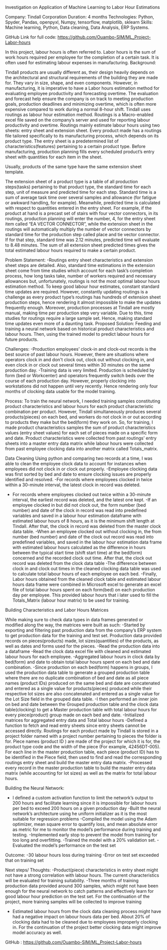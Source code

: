 Investigation on Application of Machine Learning to Labor Hour Estimations

Company: Tindall Corporation
Duration: 4 months
Technologies: Python, Spyder, Pandas, openpyxl, Numpy, tensorflow, matplotlib, sklearn
Skills: Machine learning, Python, Data cleaning, Data Analysis, ERP Systems.

GitHub Link for full code: https://github.com/Ouambo-SIM/ML_Project-Labor-hours

In this project, labour hours is often referred to. Labor hours is the sum of work hours required per employee for the completion of a certain task. It is often used for estimating labour expenses in manufacturing.
Background:

Tindall products are usually different as, their design heavily depends on the architectural and structural requirements of the building they are made for. They vary in size, shape, and even components. However, in manufacturing, it is imperative to have a Labor hours estimation method for evaluating employee productivity and forecasting overtime. The evaluation and forecast help ensure the company is on track to meeting production goals, production deadlines and minimizing overtime, which is often more expensive compared to work during a normal 8-hour shift. 
Tindall uses routings as labour hour estimation method. Routings is a Macro-enabled excel file saved on the company’s server and used for reporting labour productivity and overtime. Routings mainly estimate labour hours using two sheets: entry sheet and extension sheet. 
Every product made has a routings file tailored specifically to its manufacturing process, which depends on its product type. 
The entry sheet is a predetermined list of characteristics(features) pertaining to a certain product type. Before manufacturing, production planning fills every scheduled product’s entry sheet with quantities for each item in the sheet.
 

Usually, products of the same type have the same extension sheet template.

The extension sheet of a product type is a table of all production steps(tasks) pertaining to that product type, the standard time for each step, unit of measure and predicted time for each step. Standard time is a sum of average task time over several samples and allowance (for fatigue or awkward handling, for example). Meanwhile, predicted time is calculated with respect to quantities entered in the entry sheet. For example, if the product at hand is a precast set of stairs with four vector connectors, in its routings, production planning will enter the number, 4, for the entry sheet item called “EA VECTOR CONNECTOR”, while the extension sheet in the routings will automatically multiply the number of vector connectors by standard time for the production step called place and tie vector connector. If for that step, standard time was 2.12 minutes, predicted time will evaluate to 8.48 minutes.
 The sum of all extension sheet predicted times gives the total estimated labour hours required to make a certain product.

 






Problem Statement:
-Routings entry sheet characteristics and extension sheet steps are detailed. Also, standard time estimations in the extension sheet come from time studies which account for each task’s completion process, how long tasks take, number of workers required and necessary allowances but, unfortunately, routings is not the most optimal labour hours estimation method.
To keep good labour hour estimates, constant standard time updates are required. However, constantly updating routings is a challenge as every product type’s routings has hundreds of extension sheet production steps, hence rendering it almost impossible to make the updates frequently enough. 
Moreover, production processes at Tindall are mostly manual, making time per production step very variable. Due to this, time studies for routings require a large sample set. Hence, making standard time updates even more of a daunting task.
Proposed Solution:
Feeding and training a neural network based on historical product characteristics and labour hours. Then, using the trained model to predict labour hours for future products.

Challenges:
-Production employees’ clock-in and clock-out records is the best source of past labour hours. However, there are situations where operators clock in and don't clock out, clock out without clocking in, and even clock in or clock out several times within 30 minutes on the same production day.
-Training data is very limited. Production is scheduled by form (bed or Workcenter) and operators frequently switch beds over the course of each production day. However, properly clocking into workstations did not happen until very recently. Hence rendering only four months of clocking data usable for the model training.






Process:
To train the neural network, I needed training samples constituting product characteristics and labour hours for each product characteristic combination per product. However, Tindall simultaneously produces several products(pieces) on each bed, and workers do not clock in or out according to products they make but the bed(form) they work on. So, for training, I made product characteristics samples the sum of product characteristics values (entry sheet values) for each set of pieces made on a specific form and date.
Product characteristics were collected from past routings’ entry sheets into a master entry data matrix while labour hours were collected from past employee clocking data into another matrix called Totals_matrix.

Data Cleaning
Using python and comparing two records at a time, I was able to clean the employee clock data to account for instances when employees did not clock in or clock out properly.
-Employee clocking data was first sorted by bed and date to ensure clocking issues are properly identified and resolved.
-For records where employees clocked in twice within a 30-minute interval, the latest clock in record was deleted. 
- For records where employees clocked out twice within a 30-minute interval, the earliest record was deleted, and the latest one kept.
-If an employee clocked in but did not clock out, the form number (bed number) and date of the clock in record was read into predefined variables and saved in a labour hour estimation dataframe with estimated labour hours of 8 hours, as it is the minimum shift length at Tindall. After that, the clock in record was deleted from the master clock data table.
-When an employee clocked out without clocking in, the from number (bed number) and date of the clock out record was read into predefined variables, and saved in the labour hour estimation data frame with estimated labour hours calculated as the difference in hours between the typical start time (shift start time) at the bed(form) concerned and the recorded clock out time. After that, the clock out record was deleted from the clock data table
-The difference between clock in and clock out times in the cleaned clocking data table was used to calculate total labour hours of each employee on each bed. 
-Finally, Labor hours obtained from the cleaned clock table and estimated labour hours data frame were combined in Microsoft excel to generate an excel file of total labour hours spent on each form(bed) on each production day per employee. This provided labour hours that i later used to fill the Totals_Matrix (labour hour matrix) to be used for training.


Building Characteristics and Labor Hours Matrices

While making sure to check data types in data frames generated or modified along the way, the matrices were built as such:
-Started by exporting and filtering past production data from the company’s ERP system to get production data for the training and test set. Production data provided records on pieces(products) made, lot sizes(quantities) of the products, as well as dates and forms used for the pieces. 
-Read the production data into a dataframe
-Read the clock data excel file with cleaned and estimated labour hours for each employee. 
-Aggregated labour hours in clock data by bed(form) and date to obtain total labour hours spent on each bed and date combination.
-Since production on each bed(form) happens in groups, I used the production data table to generate a grouped production table where there are no duplicate combination of bed and date as all piece names (product IDs) produced on the same bed and date are concatenated and entered as a single value for products(pieces) produced while their respective lot sizes are also concatenated and entered as a single value for the Lot Size field in the grouped data table. 
-I then performed an inner join on bed and date between the Grouped production table and the clock data table(clocking) to get a Master production table with total labour hours for every piece(product) group made on each bed and date.
-Initialized matrices for aggregated entry data and Total labour hours 
-Defined a function to fetch and read entry sheets since entry sheets cannot be accessed directly. Routings for each product made by Tindall is stored in a project folder named with a project number pertaining to pieces the folder is for.  Piece names (product ID ) are made of the project for which it is for, the product type code and the width of the piece (For example, 42456DT-005). For each line in the master production table, each piece (product ID) has to be identified in the Piece field, then used to find and read the corresponding routings entry sheet and build the master entry data matrix.
-Processed every record in the master production table to build the master entry data matrix (while accounting for lot sizes) as well as the matrix for total labour hours.



Building the Neural Network:
- I defined a custom activation function to limit the network’s output to 200 hours and facilitate learning since it is impossible for labour hours per bed to exceed 200 hours on a given production day
-Built the neural network’s architecture using he uniform initializer as it is the most suitable for regression problems 
-Compiled the model using the Adam optimizer, mean square error to quantify loss, and mean absolute error as metric for me to monitor the model’s performance during training and testing.
-Implemented early stop to prevent the model from training for too long and overfitting.
-Trained the model with a 20% validation set. 
-Evaluated the model’s performance on the test set 



Outcome:
-30 labour hours loss during training
-Error on test set exceeded that on training set 
 


Next steps/ Thoughts:
-Product(piece) characteristics in entry sheet might not have a strong correlation with labour hours. The current characteristics will be evaluated for training suitability.
-Three months of training production data provided around 300 samples, which might not have been enough for the neural network to catch patterns and effectively learn for good labour hour prediction on the test set. For the continuation of the project, more training samples will be collected to improve training 
- Estimated labour hours from the clock data cleaning process might have had a negative impact on labour hours data per bed. About 20% of clocking data had to be cleaned due to employees improperly clocking in. For the continuation of the project better clocking data might improve model accuracy as well.

GitHub : https://github.com/Ouambo-SIM/ML_Project-Labor-hours


